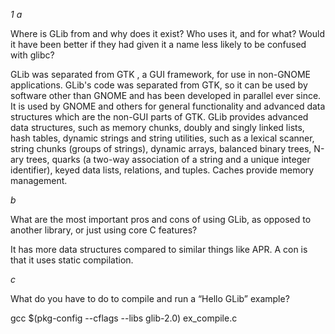 *1*
*a*

Where is GLib from and why does it exist? Who uses it, and for what? Would it have been better if they had given it a name less likely to be confused with glibc?



GLib was separated from GTK , a GUI framework, for use in non-GNOME applications.
GLib's code was separated from GTK, so it can be used by software other than GNOME and has been developed in parallel ever since. 
It is used by GNOME and others for general functionality and advanced data structures which are the non-GUI parts of GTK.
GLib provides advanced data structures, such as memory chunks, doubly and singly linked lists, hash tables, dynamic strings and string utilities, such as a lexical scanner, string chunks (groups of strings), dynamic arrays, balanced binary trees, N-ary trees, quarks (a two-way association of a string and a unique integer identifier), keyed data lists, relations, and tuples. Caches provide memory management. 
 
 
 *b*
 
 What are the most important pros and cons of using GLib, as opposed to another library, or just using core C features?
 
 It has more data structures compared to similar things like APR. A con is that it uses static compilation.
 
 
 *c*
 
 What do you have to do to compile and run a “Hello GLib” example?
 
 gcc $(pkg-config --cflags --libs glib-2.0) ex_compile.c
